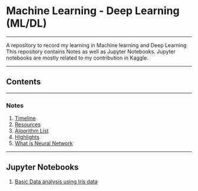 # Machine Learning - Deep Learning (ML/DL)
 ---
A repository to record my learning in  Machine learning and Deep Learning This repository contains Notes as well as Jupyter Notebooks. Jupyter notebooks are mostly related to my contribution in Kaggle.

---

## Contents

---
### Notes

1. [Timeline]()
2. [Resources]()
3. [Algorithm List]()
4. [Highlights]()   
3. [What is Neural Network]()


---

## Jupyter Notebooks

1. [Basic Data analysis using Iris data]()
